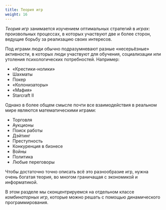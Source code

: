 ```yaml
---
title: Теория игр
weight: 16
---
```


*Теория игр* занимается изучением оптимальных стратегий в *играх*: произвольных процессах, в которых участвуют две и более сторон, ведущие борьбу за реализацию своих интересов.

Под играми люди обычно подразумневают разные «несерьёзные» активности, в которых люди участвуют для обучения, социализации или утоления психологических потребностей. Например:

- «Крестики-нолики»
- Шахматы
- Покер
- «Колонизаторы»
- «Мафия»
- Starcraft II

Однако в более общем смысле почти все взаимодействия в реальном мире являются математическими играми:

- Торговля
- Аукционы
- Поиск работы
- Дэйтинг
- Преступность
- Конкуренция в бизнесе
- Войны
- Политика
- Любые переговоры

Чтобы достаточно точно описать всё это разнообразие игр, нужна очень богатая теория, во многом граничащая с экономикой и информатикой.

В этом разделе мы сконцентрируемся на отдельном классе *комбинаторных игр*, которые можно решать с помощью динамического программирования.
